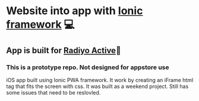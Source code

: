 # Website into app with [Ionic framework](https://ionicframework.com/) 💻
## App is built for [Radiyo Active](https://activezenica.org/)🐝
### **This is a prototype repo. Not designed for appstore use**
iOS app built using Ionic PWA framework. It work by creating an iFrame html tag that fits the screen with css. It was built as a weekend project. Still has some issues that need to be reslovled.
